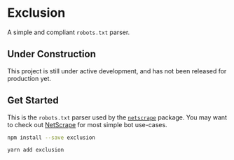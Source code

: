 # Exclusion

A simple and compliant `robots.txt` parser.

## Under Construction

This project is still under active development, and has not been released for
production yet.

## Get Started

This is the `robots.txt` parser used by the
[`netscrape`](https://www.npmjs.com/packages/netscrape) package. You may want to
check out
[NetScrape](https://github.com/russellsteadman/netscrape/tree/main/packages/bot#readme)
for most simple bot use-cases.

```sh
npm install --save exclusion
```

```sh
yarn add exclusion
```
